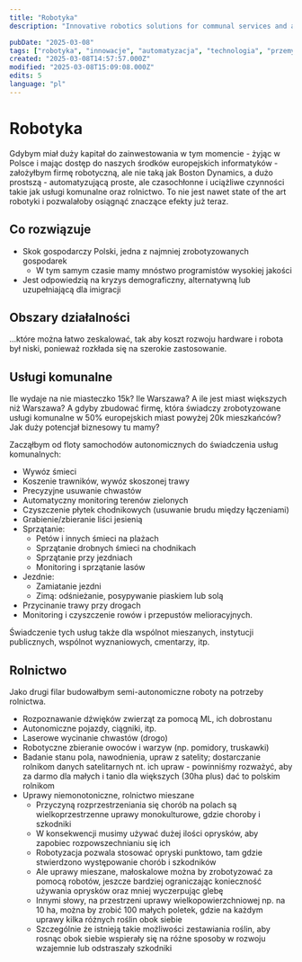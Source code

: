 ```yaml
---
title: "Robotyka"
description: "Innovative robotics solutions for communal services and agriculture, addressing economic challenges and demographic shifts"

pubDate: "2025-03-08"
tags: ["robotyka", "innowacje", "automatyzacja", "technologia", "przemysł 4.0", "usługi komunalne", "rolnictwo"]
created: "2025-03-08T14:57:57.000Z"
modified: "2025-03-08T15:09:08.000Z"
edits: 5
language: "pl"
---
```


# Robotyka

Gdybym miał duży kapitał do zainwestowania w tym momencie - żyjąc w Polsce i mając dostęp do naszych środków europejskich informatyków - założyłbym firmę robotyczną, ale nie taką jak Boston Dynamics, a dużo prostszą - automatyzującą proste, ale czasochłonne i uciążliwe czynności takie jak usługi komunalne oraz rolnictwo. To nie jest nawet state of the art robotyki i pozwalałoby osiągnąć znaczące efekty już teraz.

## Co rozwiązuje
- Skok gospodarczy Polski, jedna z najmniej zrobotyzowanych gospodarek
  - W tym samym czasie mamy mnóstwo programistów wysokiej jakości
- Jest odpowiedzią na kryzys demograficzny, alternatywną lub uzupełniającą dla imigracji

## Obszary działalności
...które można łatwo zeskalować, tak aby koszt rozwoju hardware i robota był niski, ponieważ rozkłada się na szerokie zastosowanie.

## Usługi komunalne
Ile wydaje na nie miasteczko 15k? Ile Warszawa? A ile jest miast większych niż Warszawa? A gdyby zbudować firmę, która świadczy zrobotyzowane usługi komunalne w 50% europejskich miast powyżej 20k mieszkańców? Jak duży potencjał biznesowy tu mamy?

Zacząłbym od floty samochodów autonomicznych do świadczenia usług komunalnych:
- Wywóz śmieci
- Koszenie trawników, wywóz skoszonej trawy
- Precyzyjne usuwanie chwastów
- Automatyczny monitoring terenów zielonych
- Czyszczenie płytek chodnikowych (usuwanie brudu między łączeniami)
- Grabienie/zbieranie liści jesienią
- Sprzątanie:
  - Petów i innych śmieci na plażach
  - Sprzątanie drobnych śmieci na chodnikach
  - Sprzątanie przy jezdniach
  - Monitoring i sprzątanie lasów
- Jezdnie:
  - Zamiatanie jezdni
  - Zimą: odśnieżanie, posypywanie piaskiem lub solą
- Przycinanie trawy przy drogach
- Monitoring i czyszczenie rowów i przepustów melioracyjnych.

Świadczenie tych usług także dla wspólnot mieszanych, instytucji publicznych, wspólnot wyznaniowych, cmentarzy, itp.

## Rolnictwo
Jako drugi filar budowałbym semi-autonomiczne roboty na potrzeby rolnictwa.
- Rozpoznawanie dźwięków zwierząt za pomocą ML, ich dobrostanu
- Autonomiczne pojazdy, ciągniki, itp.
- Laserowe wycinanie chwastów (drogo)
- Robotyczne zbieranie owoców i warzyw (np. pomidory, truskawki)
- Badanie stanu pola, nawodnienia, upraw z satelity; dostarczanie rolnikom danych satelitarnych nt. ich upraw - powinniśmy rozważyć, aby za darmo dla małych i tanio dla większych (30ha plus) dać to polskim rolnikom
- Uprawy niemonotoniczne, rolnictwo mieszane
  - Przyczyną rozprzestrzeniania się chorób na polach są wielkoprzestrzenne uprawy monokulturowe, gdzie choroby i szkodniki
  - W konsekwencji musimy używać dużej ilości oprysków, aby zapobiec rozpowszechnianiu się ich
  - Robotyzacja pozwala stosować opryski punktowo, tam gdzie stwierdzono występowanie chorób i szkodników
  - Ale uprawy mieszane, małoskalowe można by zrobotyzować za pomocą robotów, jeszcze bardziej ograniczając konieczność używania oprysków oraz mniej wyczerpując glebę
  - Innymi słowy, na przestrzeni uprawy wielkopowierzchniowej np. na 10 ha, można by zrobić 100 małych poletek, gdzie na każdym uprawy kilka różnych roślin obok siebie
  - Szczególnie że istnieją takie możliwości zestawiania roślin, aby rosnąc obok siebie wspierały się na różne sposoby w rozwoju wzajemnie lub odstraszały szkodniki
